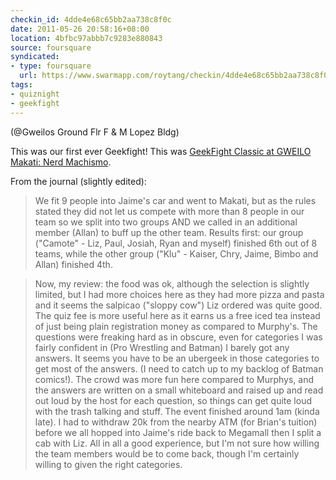 ```yaml
---
checkin_id: 4dde4e68c65bb2aa738c8f0c
date: 2011-05-26 20:58:16+08:00
location: 4bfbc97abbb7c9283e880843
source: foursquare
syndicated:
- type: foursquare
  url: https://www.swarmapp.com/roytang/checkin/4dde4e68c65bb2aa738c8f0c
tags: 
- quiznight
- geekfight
---
```


(@Gweilos Ground Flr F & M Lopez Bldg)

This was our first ever Geekfight! This was [GeekFight Classic at GWEILO Makati: Nerd Machismo](https://www.facebook.com/events/828290667259036).

From the journal (slightly edited):

> We fit 9 people into Jaime's car and went to Makati, but as the rules stated they did not let us compete with more than 8 people in our team so we split into two groups AND we called in an additional member (Allan) to buff up the other team. Results first: our group ("Camote" - Liz, Paul, Josiah, Ryan and myself) finished 6th out of 8 teams, while the other group ("Klu" - Kaiser, Chry, Jaime, Bimbo and Allan) finished 4th.

> Now, my review: the food was ok, although the selection is slightly limited, but I had more choices here as they had more pizza and pasta and it seems the salpicao ("sloppy cow") Liz ordered was quite good. The quiz fee is more useful here as it earns us a free iced tea instead of just being plain registration money as compared to Murphy's. The questions were freaking hard as in obscure, even for categories I was fairly confident in (Pro Wrestling and Batman) I barely got any answers. It seems you have to be an ubergeek in those categories to get most of the answers. (I need to catch up to my backlog of Batman comics!). The crowd was more fun here compared to Murphys, and the answers are written on a small whiteboard and raised up and read out loud by the host for each question, so things can get quite loud with the trash talking and stuff. The event finished around 1am (kinda late). I had to withdraw 20k from the nearby ATM (for Brian's tuition) before we all hopped into Jaime's ride back to Megamall then I split a cab with Liz. All in all a good experience, but I'm not sure how willing the team members would be to come back, though I'm certainly willing to given the right categories.
>
> 